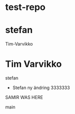 # test-repo
stefan
=======

Tim-Varvikko

Tim Varvikko
=======
stefan

- Stefan ny ändring 3333333

SAMIR WAS HERE

main

